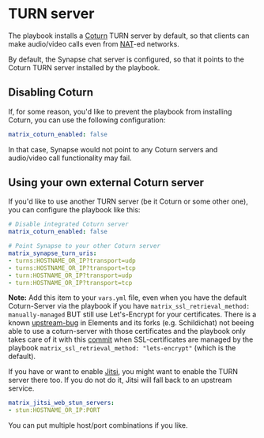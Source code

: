 # TURN server

The playbook installs a [Coturn](https://github.com/coturn/coturn) TURN server by default, so that clients can make audio/video calls even from [NAT](https://en.wikipedia.org/wiki/Network_address_translation)-ed networks.

By default, the Synapse chat server is configured, so that it points to the Coturn TURN server installed by the playbook.


## Disabling Coturn

If, for some reason, you'd like to prevent the playbook from installing Coturn, you can use the following configuration:

```yaml
matrix_coturn_enabled: false
```

In that case, Synapse would not point to any Coturn servers and audio/video call functionality may fail.


## Using your own external Coturn server

If you'd like to use another TURN server (be it Coturn or some other one), you can configure the playbook like this:

```yaml
# Disable integrated Coturn server
matrix_coturn_enabled: false

# Point Synapse to your other Coturn server
matrix_synapse_turn_uris:
- turns:HOSTNAME_OR_IP?transport=udp
- turns:HOSTNAME_OR_IP?transport=tcp
- turn:HOSTNAME_OR_IP?transport=udp
- turn:HOSTNAME_OR_IP?transport=tcp
```
**Note:** Add this item to your `vars.yml` file, even when you have the default Coturn-Server via the playbook if you have `matrix_ssl_retrieval_method: manually-managed` BUT still use Let's-Encrypt for your certificates. There is a known [upstream-bug](https://github.com/spantaleev/matrix-docker-ansible-deploy/pull/1145#issuecomment-874346433) in Elements and its forks (e.g. Schildichat) not beeing able to use a coturn-server with those certificates and the playbook only takes care of it with this [commit](https://github.com/spantaleev/matrix-docker-ansible-deploy/commit/8b146f083ef3bf78c0bf0cc27658631d96ea30dd) when SSL-certificates are managed by the playbook `matrix_ssl_retrieval_method: "lets-encrypt"` (which is the default).

If you have or want to enable [Jitsi](configuring-playbook-jitsi.md), you might want to enable the TURN server there too.
If you do not do it, Jitsi will fall back to an upstream service.

```yaml
matrix_jitsi_web_stun_servers:
- stun:HOSTNAME_OR_IP:PORT
```
You can put multiple host/port combinations if you like.
